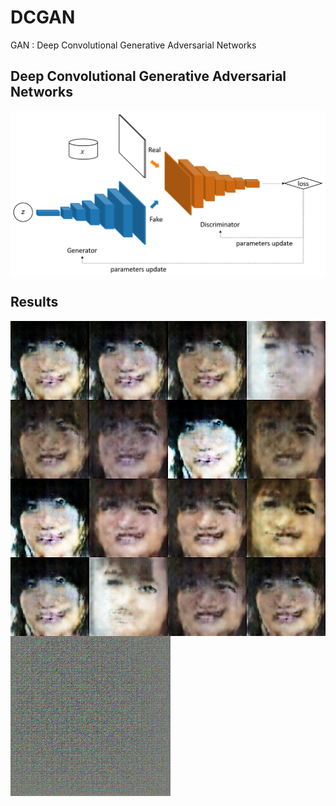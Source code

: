 # DCGAN

GAN : Deep Convolutional Generative Adversarial Networks

## Deep Convolutional Generative Adversarial Networks

<img src="dcgan.png" align="center">

## Results

<img src="dcgan_image.png" align="center">

<img src="dcgan.gif" align="center">
